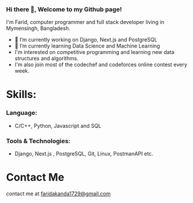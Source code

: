 ### Hi there 👋, Welcome to my Github page!
I'm Farid, computer programmer and full stack developer living in Mymensingh, Bangladesh.


- 🔭 I’m currently working on Django, Next.js and PostgreSQL
- 🌱 I’m currently learning Data Science and Machine Learning
- I'm interested on competitive programming and learning new data structures and algorithms.
- I'm also join most of the codechef and codeforces online contest every week.

# Skills:
### Language: 
- C/C++, Python, Javascript and SQL
### Tools & Technologies:
- Django, Next.js , PostgreSQL, Git, Linux, PostmanAPI etc.



# Contact Me
contact me at faridakanda1729@gmail.com




